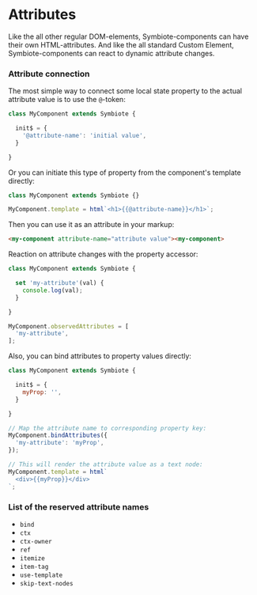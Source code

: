 # Attributes

Like the all other regular DOM-elements, Symbiote-components can have their own HTML-attributes. And like the all standard Custom Element, Symbiote-components can react to dynamic attribute changes.

### Attribute connection

The most simple way to connect some local state property to the actual attribute value is to use the `@`-token:
```js
class MyComponent extends Symbiote {

  init$ = {
    '@attribute-name': 'initial value',
  }

}
```

Or you can initiate this type of property from the component's template directly:
```js
class MyComponent extends Symbiote {}

MyComponent.template = html`<h1>{{@attribute-name}}</h1>`;
```

Then you can use it as an attribute in your markup:
```html
<my-component attribute-name="attribute value"><my-component>
```

Reaction on attribute changes with the property accessor:
```js
class MyComponent extends Symbiote {

  set 'my-attribute'(val) {
    console.log(val);
  }

}

MyComponent.observedAttributes = [
  'my-attribute',
];
```

Also, you can bind attributes to property values directly:
```js
class MyComponent extends Symbiote {

  init$ = {
    myProp: '',
  }

}

// Map the attribute name to corresponding property key:
MyComponent.bindAttributes({
  'my-attribute': 'myProp',
});

// This will render the attribute value as a text node:
MyComponent.template = html`
  <div>{{myProp}}</div>
`;
```

### List of the reserved attribute names

- `bind`
- `ctx`
- `ctx-owner`
- `ref`
- `itemize`
- `item-tag`
- `use-template`
- `skip-text-nodes`
